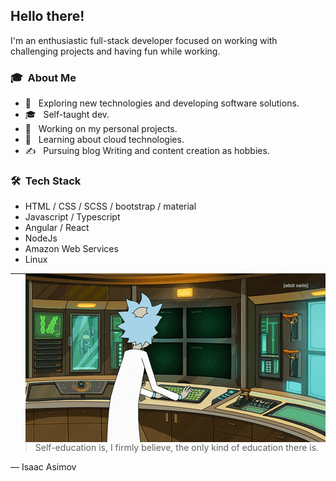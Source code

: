 <h2>Hello there!</h2>

<p>I'm an enthusiastic full-stack developer focused on working with challenging projects and having fun while working.</p>

<h3>🎓 &nbsp;About Me</h3>

- 🤔 &nbsp; Exploring new technologies and developing software solutions.
- 🎓 &nbsp; Self-taught dev.
- 💼 &nbsp; Working on my personal projects.
- 🌱 &nbsp; Learning about cloud technologies.
- ✍️ &nbsp; Pursuing blog Writing and content creation as hobbies.

<h3> 🛠 &nbsp;Tech Stack</h3>

- HTML / CSS / SCSS / bootstrap / material
- Javascript / Typescript
- Angular / React
- NodeJs
- Amazon Web Services
- Linux

<img align="right" alt="GIF" src="https://github.com/rocoSittoni/rocoSittoni/blob/master/rick.gif" />
  
<hr/>

> Self-education is, I firmly believe, the only kind of education there is.

— Isaac Asimov

<br/>
